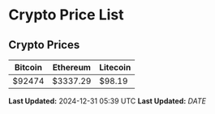 # Crypto Price List

## Crypto Prices
| Bitcoin | Ethereum | Litecoin |
| ------- | -------- | -------- |
| $92474 | $3337.29 | $98.19 |
**Last Updated:** 2024-12-31 05:39 UTC
**Last Updated:** $DATE$
